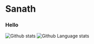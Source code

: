 # Sanath

### Hello

![Github stats](https://github-readme-stats.vercel.app/api?username=sanath9712&show_icons=true&theme=dracula&count_private=true) ![Github Language stats](https://github-readme-stats.vercel.app/api/top-langs/?username=sanath9712&langs_count=10&theme=dracula&layout=compact&show_icon=true)
